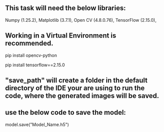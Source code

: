 ## This task will need the below libraries:

Numpy (1.25.2),
Matplotlib (3.7.1),
Open CV (4.8.0.76),
TensorFlow (2.15.0),

## Working in a Virtual Environment is recommended.

pip install opencv-python

pip install tensorflow==2.15.0

## "save_path" will create a folder in the default directory of the IDE your are using to run the code, where the generated images will be saved.

## use the below code to save the model:

model.save("Model_Name.h5")

